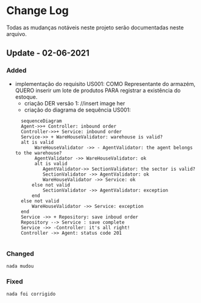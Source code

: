 
# Change Log
Todas as mudanças notáveis neste projeto serão documentadas neste arquivo.


## Update - 02-06-2021


### Added
- implementação do requisito US001: COMO Representante do armazém, QUERO inserir um lote de produtos PARA
  registrar a existência do estoque.
  - criação DER versão 1:
    //insert image her
  - criação do diagrama de sequência US001:
  ```mermaid
    sequenceDiagram
    Agent->>+ Controller: inbound order
    Controller->>+ Service: inbound order
    Service->> + WareHouseValidator: warehouse is valid?
    alt is valid
         WareHouseValidator ->> - AgentValidator: the agent belongs to the warehouse?
         AgentValidator ->> WareHouseValidator: ok
         alt is valid
            AgentValidator->> SectionValidator: the sector is valid?
            SectionValidator ->> AgentValidator: ok
            WareHouseValidator ->> Service: ok
        else not valid
            SectionValidator ->> AgentValidator: exception
        end
    else not valid
        WareHouseValidator ->> Service: exception
    end
    Service ->> + Repository: save inboud order
    Repository --> Service : save complete
    Service ->> -Controller: it's all right!
    Controller ->> Agent: status code 201
            
  ```

### Changed
    nada mudou
### Fixed
    nada foi corrigido

 
